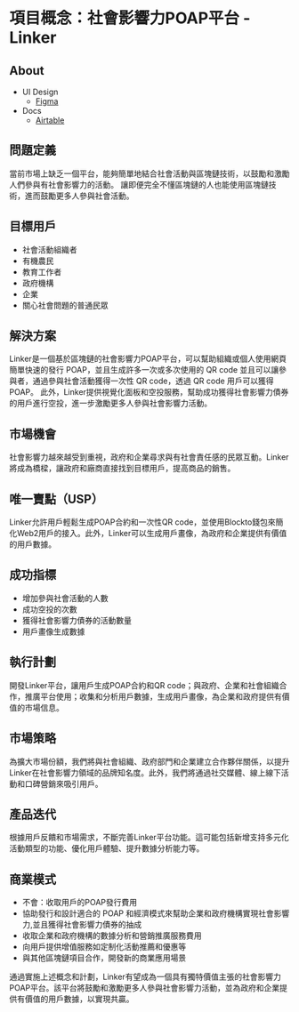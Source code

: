 # 項目概念：社會影響力POAP平台 - Linker

## About

- UI Design
  - [Figma](https://www.figma.com/file/G4L0uomflbksFiGe4ZQwRY/Untitled?node-id=0%3A1&t=s521MhVMWdg5n1Fb-1)
- Docs
  - [Airtable](https://airtable.com/invite/l?inviteId=invUIT7Vk9iAguro2&inviteToken=0eb47af8933147618e85cb5eea5d3aef092c217c97a2cb81fba269215c1dcaa7&utm_medium=email&utm_source=product_team&utm_content=transactional-alerts)

## 問題定義

當前市場上缺乏一個平台，能夠簡單地結合社會活動與區塊鏈技術，以鼓勵和激勵人們參與有社會影響力的活動。
讓即便完全不懂區塊鏈的人也能使用區塊鏈技術，進而鼓勵更多人參與社會活動。

## 目標用戶

- 社會活動組織者
- 有機農民
- 教育工作者
- 政府機構
- 企業
- 關心社會問題的普通民眾

## 解決方案

Linker是一個基於區塊鏈的社會影響力POAP平台，可以幫助組織或個人使用網頁簡單快速的發行 POAP，並且生成許多一次或多次使用的 QR code
並且可以讓參與者，通過參與社會活動獲得一次性 QR code，透過 QR code 用戶可以獲得POAP。
此外，Linker提供視覺化面板和空投服務，幫助成功獲得社會影響力債券的用戶進行空投，進一步激勵更多人參與社會影響力活動。

## 市場機會

社會影響力越來越受到重視，政府和企業尋求與有社會責任感的民眾互動。Linker將成為橋樑，讓政府和廠商直接找到目標用戶，提高商品的銷售。

## 唯一賣點（USP）

Linker允許用戶輕鬆生成POAP合約和一次性QR code，並使用Blockto錢包來簡化Web2用戶的接入。此外，Linker可以生成用戶畫像，為政府和企業提供有價值的用戶數據。

## 成功指標

- 增加參與社會活動的人數
- 成功空投的次數
- 獲得社會影響力債券的活動數量
- 用戶畫像生成數據

## 執行計劃

開發Linker平台，讓用戶生成POAP合約和QR code；與政府、企業和社會組織合作，推廣平台使用；收集和分析用戶數據，生成用戶畫像，為企業和政府提供有價值的市場信息。

## 市場策略

為擴大市場份額，我們將與社會組織、政府部門和企業建立合作夥伴關係，以提升Linker在社會影響力領域的品牌知名度。此外，我們將通過社交媒體、線上線下活動和口碑營銷來吸引用戶。

## 產品迭代

根據用戶反饋和市場需求，不斷完善Linker平台功能。這可能包括新增支持多元化活動類型的功能、優化用戶體驗、提升數據分析能力等。

## 商業模式

- 不會：收取用戶的POAP發行費用
- 協助發行和設計適合的 POAP 和經濟模式來幫助企業和政府機構實現社會影響力,並且獲得社會影響力債券的抽成
- 收取企業和政府機構的數據分析和營銷推廣服務費用
- 向用戶提供增值服務如定制化活動推薦和優惠等
- 與其他區塊鏈項目合作，開發新的商業應用場景

通過實施上述概念和計劃，Linker有望成為一個具有獨特價值主張的社會影響力POAP平台。該平台將鼓勵和激勵更多人參與社會影響力活動，並為政府和企業提供有價值的用戶數據，以實現共贏。
